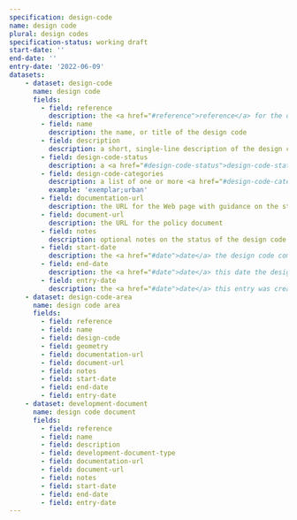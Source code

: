 ```yaml
---
specification: design-code
name: design code
plural: design codes
specification-status: working draft
start-date: ''
end-date: ''
entry-date: '2022-06-09'
datasets:
    - dataset: design-code
      name: design code
      fields:
        - field: reference
          description: the <a href="#reference">reference</a> for the design code
        - field: name
          description: the name, or title of the design code
        - field: description
          description: a short, single-line description of the design code
        - field: design-code-status
          description: a <a href="#design-code-status">design-code-status</a> reference
        - field: design-code-categories
          description: a list of one or more <a href="#design-code-category">design-code-category</a> references, separated by a semi-colon ';' character
          example: 'exemplar;urban'
        - field: documentation-url
          description: the URL for the Web page with guidance on the status of the policy
        - field: document-url
          description: the URL for the policy document
        - field: notes
          description: optional notes on the status of the design code
        - field: start-date
          description: the <a href="#date">date</a> the design code comes, or came into force
        - field: end-date
          description: the <a href="#date">date</a> this date the design code no longer applies
        - field: entry-date
          description: the <a href="#date">date</a> this entry was created or last amended
    - dataset: design-code-area
      name: design code area
      fields:
        - field: reference
        - field: name
        - field: design-code
        - field: geometry
        - field: documentation-url
        - field: document-url
        - field: notes
        - field: start-date
        - field: end-date
        - field: entry-date
    - dataset: development-document
      name: design code document
      fields:
        - field: reference
        - field: name
        - field: description
        - field: development-document-type
        - field: documentation-url
        - field: document-url
        - field: notes
        - field: start-date
        - field: end-date
        - field: entry-date
---
```

